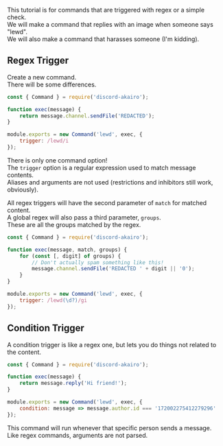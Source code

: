 This tutorial is for commands that are triggered with regex or a simple check.  
We will make a command that replies with an image when someone says "lewd".  
We will also make a command that harasses someone (I'm kidding).  

## Regex Trigger

Create a new command.  
There will be some differences.  

```js
const { Command } = require('discord-akairo');

function exec(message) {
    return message.channel.sendFile('REDACTED');
}

module.exports = new Command('lewd', exec, {
    trigger: /lewd/i
});
```

There is only one command option!  
The `trigger` option is a regular expression used to match message contents.  
Aliases and arguments are not used (restrictions and inhibitors still work, obviously).  

All regex triggers will have the second parameter of `match` for matched content.  
A global regex will also pass a third parameter, `groups`.  
These are all the groups matched by the regex.  

```js
const { Command } = require('discord-akairo');

function exec(message, match, groups) {
    for (const [, digit] of groups) {
        // Don't actually spam something like this!
        message.channel.sendFile('REDACTED ' + digit || '0');
    }
}

module.exports = new Command('lewd', exec, {
    trigger: /lewd(\d?)/gi
});
```

## Condition Trigger

A condition trigger is like a regex one, but lets you do things not related to the content.  

```js
const { Command } = require('discord-akairo');

function exec(message) {
    return message.reply('Hi friend!');
}

module.exports = new Command('lewd', exec, {
    condition: message => message.author.id === '172002275412279296'
});
```

This command will run whenever that specific person sends a message.  
Like regex commands, arguments are not parsed.  
